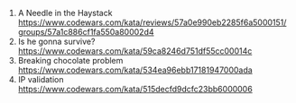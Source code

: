 1. A Needle in the Haystack https://www.codewars.com/kata/reviews/57a0e990eb2285f6a5000151/groups/57a1c886cf1fa550a80002d4
2. Is he gonna survive? https://www.codewars.com/kata/59ca8246d751df55cc00014c
3. Breaking chocolate problem https://www.codewars.com/kata/534ea96ebb17181947000ada
4. IP validation https://www.codewars.com/kata/515decfd9dcfc23bb6000006